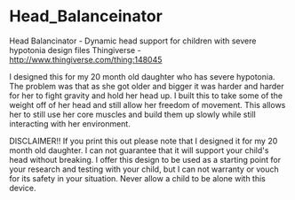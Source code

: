 Head_Balanceinator
==================

Head Balancinator - Dynamic head support for children with severe hypotonia design files
Thingiverse - http://www.thingiverse.com/thing:148045

I designed this for my 20 month old daughter who has severe hypotonia. The problem was that as she got older and bigger it was harder and harder for her to fight gravity and hold her head up. I built this to take some of the weight off of her head and still allow her freedom of movement. This allows her to still use her core muscles and build them up slowly while still interacting with her environment.

DISCLAIMER!! 
If you print this out please note that I designed it for my 20 month old daughter. I can not guarantee that it will support your child's head without breaking. I offer this design to be used as a starting point for your research and testing with your child, but I can not warranty or vouch for its safety in your situation. Never allow a child to be alone with this device.